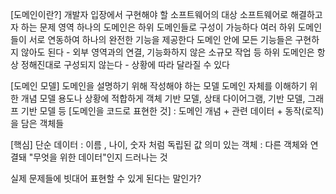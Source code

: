 [도메인이란?]
    개발자 입장에서 구현해야 할 소프트웨어의 대상
    소프트웨어로 해결하고자 하는 문제 영역
    하나의 도메인은 하위 도메인들로 구성이 가능하다
    여러 하위 도메인들이 서로 연동하여 하나의 완전한 기능을 제공한다
    도메인 안에 모든 기능들은 구현하지 않아도 된다
        - 외부 영역과의 연결, 기능화하지 않은 소규모 작업 등
    하위 도메인은 항상 정해진대로 구성되지 않는다
        - 상황에 따라 달라질 수 있다

[도메인 모델]
    도메인을 설명하기 위해 작성해야 하는 모델
    도메인 자체를 이해하기 위한 개념 모델
    용도나 상황에 적합하게 객체 기반 모델, 상태 다이어그램, 기반 모델, 그래프 기반 모델 등
    [도메인을 코드로 표현한 것] : 도메인 개념 + 관련 데이터 + 동작(로직)을 담은 객체들

[핵심]
    단순 데이터 : 이름 , 나이, 숫자 처럼 독립된 값
    의미 있는 객체 : 다른 객체와 연결돼 "무엇을 위한 데이터"인지 드러나는 것

실제 문제들에 빗대어 표현할 수 있게 된다는 말인가?
